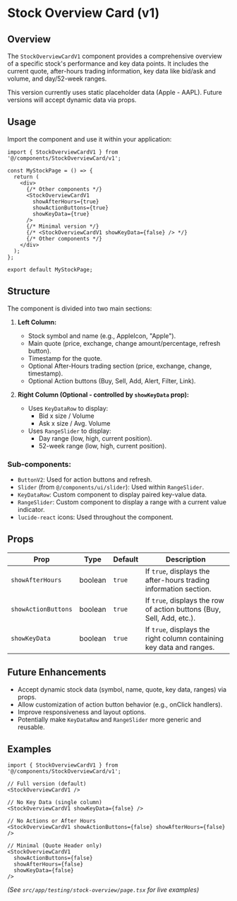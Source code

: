 # Stock Overview Card (v1)

## Overview

The `StockOverviewCardV1` component provides a comprehensive overview of a specific stock's performance and key data points. It includes the current quote, after-hours trading information, key data like bid/ask and volume, and day/52-week ranges.

This version currently uses static placeholder data (Apple - AAPL). Future versions will accept dynamic data via props.

## Usage

Import the component and use it within your application:

```tsx
import { StockOverviewCardV1 } from '@/components/StockOverviewCard/v1';

const MyStockPage = () => {
  return (
    <div>
      {/* Other components */}
      <StockOverviewCardV1 
        showAfterHours={true}
        showActionButtons={true}
        showKeyData={true}
      />
      {/* Minimal version */}
      {/* <StockOverviewCardV1 showKeyData={false} /> */}
      {/* Other components */}
    </div>
  );
};

export default MyStockPage;
```

## Structure

The component is divided into two main sections:

1.  **Left Column:**
    *   Stock symbol and name (e.g., AppleIcon, "Apple").
    *   Main quote (price, exchange, change amount/percentage, refresh button).
    *   Timestamp for the quote.
    *   Optional After-Hours trading section (price, exchange, change, timestamp).
    *   Optional Action buttons (Buy, Sell, Add, Alert, Filter, Link).

2.  **Right Column (Optional - controlled by `showKeyData` prop):**
    *   Uses `KeyDataRow` to display:
        *   Bid x size / Volume
        *   Ask x size / Avg. Volume
    *   Uses `RangeSlider` to display:
        *   Day range (low, high, current position).
        *   52-week range (low, high, current position).

### Sub-components:
- `ButtonV2`: Used for action buttons and refresh.
- `Slider` (from `@/components/ui/slider`): Used within `RangeSlider`.
- `KeyDataRow`: Custom component to display paired key-value data.
- `RangeSlider`: Custom component to display a range with a current value indicator.
- `lucide-react` icons: Used throughout the component.

## Props

| Prop              | Type    | Default | Description                                                                 |
| ----------------- | ------- | ------- | --------------------------------------------------------------------------- |
| `showAfterHours`  | boolean | `true`  | If `true`, displays the after-hours trading information section.          |
| `showActionButtons` | boolean | `true`  | If `true`, displays the row of action buttons (Buy, Sell, Add, etc.).     |
| `showKeyData`     | boolean | `true`  | If `true`, displays the right column containing key data and ranges.        |

## Future Enhancements

- Accept dynamic stock data (symbol, name, quote, key data, ranges) via props.
- Allow customization of action button behavior (e.g., onClick handlers).
- Improve responsiveness and layout options.
- Potentially make `KeyDataRow` and `RangeSlider` more generic and reusable.

## Examples

```tsx
import { StockOverviewCardV1 } from '@/components/StockOverviewCard/v1';

// Full version (default)
<StockOverviewCardV1 />

// No Key Data (single column)
<StockOverviewCardV1 showKeyData={false} />

// No Actions or After Hours
<StockOverviewCardV1 showActionButtons={false} showAfterHours={false} />

// Minimal (Quote Header only)
<StockOverviewCardV1 
  showActionButtons={false} 
  showAfterHours={false} 
  showKeyData={false} 
/>
```

*(See `src/app/testing/stock-overview/page.tsx` for live examples)* 